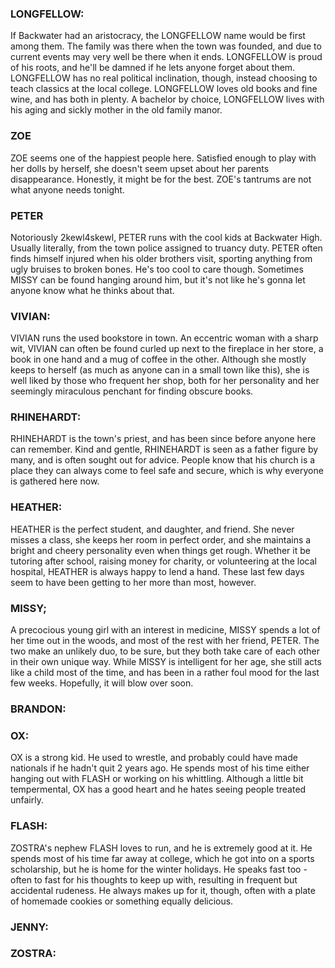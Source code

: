 ### LONGFELLOW:

If Backwater had an aristocracy, the LONGFELLOW name would be first
among them.  The family was there when the town was founded, and due to current
events may very well be there when it ends.  LONGFELLOW is proud of his roots,
and he'll be damned if he lets anyone forget about them.  LONGFELLOW has no
real political inclination, though, instead choosing to teach classics at the
local college.  LONGFELLOW loves old books and fine wine, and has both in
plenty. A bachelor by choice, LONGFELLOW lives with his aging and sickly mother
in the old family manor.

### ZOE

ZOE seems one of the happiest people here. Satisfied enough to play with her
dolls by herself, she doesn't seem upset about her parents disappearance.
Honestly, it might be for the best. ZOE's tantrums are not what anyone needs
tonight.

### PETER

Notoriously 2kewl4skewl, PETER runs with the cool kids at Backwater High.
Usually literally, from the town police assigned to truancy duty. PETER often
finds himself injured when his older brothers visit, sporting anything from
ugly bruises to broken bones. He's too cool to care though. Sometimes MISSY can
be found hanging around him, but it's not like he's gonna let anyone know what
he thinks about that.

### VIVIAN:

VIVIAN runs the used bookstore in town. An eccentric woman with a sharp wit,
VIVIAN can often be found curled up next to the fireplace in her store, a book
in one hand and a mug of coffee in the other. Although she mostly keeps to
herself (as much as anyone can in a small town like this), she is well liked by
those who frequent her shop, both for her personality and her seemingly
miraculous penchant for finding obscure books.

### RHINEHARDT:

RHINEHARDT is the town's priest, and has been since before anyone here can
remember. Kind and gentle, RHINEHARDT is seen as a father figure by many, and
is often sought out for advice. People know that his church is a place they can
always come to feel safe and secure, which is why everyone is gathered here
now.

### HEATHER:

HEATHER is the perfect student, and daughter, and friend. She never misses
a class, she keeps her room in perfect order, and she maintains a bright and
cheery personality even when things get rough. Whether it be tutoring after
school, raising money for charity, or volunteering at the local hospital,
HEATHER is always happy to lend a hand. These last few days seem to have been
getting to her more than most, however.

### MISSY;

A precocious young girl with an interest in medicine, MISSY spends a lot of her
time out in the woods, and most of the rest with her friend, PETER. The two
make an unlikely duo, to be sure, but they both take care of each other in
their own unique way. While MISSY is intelligent for her age, she still acts
like a child most of the time, and has been in a rather foul mood for the last
few weeks. Hopefully, it will blow over soon.

### BRANDON:

### OX:

OX is a strong kid. He used to wrestle, and probably could have made nationals
if he hadn't quit 2 years ago. He spends most of his time either hanging out
with FLASH or working on his whittling. Although a little bit tempermental,
OX has a good heart and he hates seeing people treated unfairly.

### FLASH:

ZOSTRA's nephew FLASH loves to run, and he is extremely good at it. He spends
most of his time far away at college, which he got into on a sports
scholarship, but he is home for the winter holidays. He speaks fast too - often
to fast for his thoughts to keep up with, resulting in frequent but accidental
rudeness. He always makes up for it, though, often with a plate of homemade
cookies or something equally delicious.

### JENNY:

### ZOSTRA:
